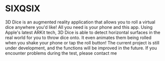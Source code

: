 # SIXQSIX
3D Dice is an augmented reality application that allows you to roll a virtual dice anywhere you'd like! All you need is your phone and this app. Using Apple's latest ARKit tech, 3D Dice is able to detect horizontal surfaces in the real world for you to throw dice onto. It even animates them being rolled when you shake your phone or tap the roll button! The current project is still under development, and the functions will be improved in the future. If you encounter problems during the test, please contact me
